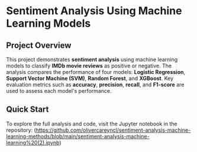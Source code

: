 # Sentiment Analysis Using Machine Learning Models

## Project Overview

This project demonstrates **sentiment analysis** using machine learning models to classify **IMDb movie reviews** as positive or negative. The analysis compares the performance of four models: **Logistic Regression**, **Support Vector Machine (SVM)**, **Random Forest**, and **XGBoost**. Key evaluation metrics such as **accuracy**, **precision**, **recall**, and **F1-score** are used to assess each model's performance.

## Quick Start

To explore the full analysis and code, visit the Jupyter notebook in the repository:
(https://github.com/olivercareyncl/sentiment-analysis-machine-learning-methods/blob/main/sentiment-analysis-machine-learning%20(2).ipynb)

